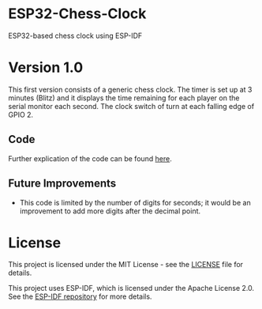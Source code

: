 # ESP32-Chess-Clock
ESP32-based chess clock using ESP-IDF

# Version 1.0
This first version consists of a generic chess clock. The timer is set up at 3 minutes (Blitz) and it displays the time remaining for each player on the serial monitor each second. The clock switch of turn at each falling edge of GPIO 2. 

## Code

Further explication of the code can be found [here](Code.md).

## Future Improvements

- This code is limited by the number of digits for seconds; it would be an improvement to add more digits after the decimal point.

# License

This project is licensed under the MIT License - see the [LICENSE](./LICENSE) file for details.

This project uses ESP-IDF, which is licensed under the Apache License 2.0. See the [ESP-IDF repository](https://github.com/espressif/esp-idf) for more details.
